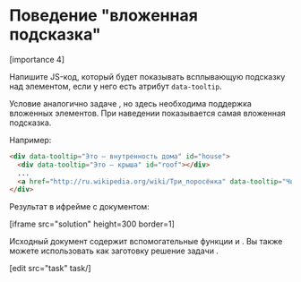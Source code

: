 # Поведение "вложенная подсказка"

[importance 4]

Напишите JS-код, который будет показывать всплывающую подсказку над элементом, если у него есть атрибут `data-tooltip`. 

Условие аналогично задаче [](/task/behavior-tooltip), но здесь необходима поддержка вложенных элементов. При наведении показывается самая вложенная подсказка.

Например:

```html
<div data-tooltip="Это – внутренность дома" id="house">
  <div data-tooltip="Это – крыша" id="roof"></div>
  ...
  <a href="http://ru.wikipedia.org/wiki/Три_поросёнка" data-tooltip="Читать дальше">Наведи на меня</a>
</div>
```

Результат в ифрейме с документом:

[iframe src="solution" height=300 border=1]

Исходный документ содержит вспомогательные функции [](#getPageScroll) и [](#getCoords).
Вы также можете использовать как заготовку решение задачи [](/task/behavior-tooltip).

[edit src="task" task/]
